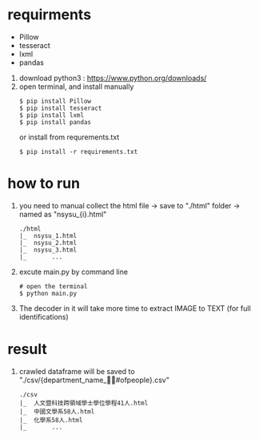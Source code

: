 # requirments
- Pillow
- tesseract
- lxml
- pandas

1. download python3 : https://www.python.org/downloads/
2. open terminal, and install manually
    ```
    $ pip install Pillow
    $ pip install tesseract
    $ pip install lxml
    $ pip install pandas
    ```
    or install from requrements.txt
    ```
    $ pip install -r requirements.txt
    ```

# how to run
1. you need to manual collect the html file -> save to "./html" folder -> named as "nsysu_{i}.html"
    ```
    ./html
    |_  nsysu_1.html
    |_  nsysu_2.html
    |_  nsysu_3.html
    |_       ...
    ```
2. excute main.py by command line
    ```
    # open the terminal
    $ python main.py
    ```

3. The decoder in it will take more time to extract IMAGE to TEXT (for full identifications)

# result
1. crawled dataframe will be saved to "./csv/{department_name_#ofpeople}.csv"
    ```
    ./csv
    |_  人文暨科技跨領域學士學位學程41人.html
    |_  中國文學系58人.html
    |_  化學系58人.html
    |_       ...
    ```